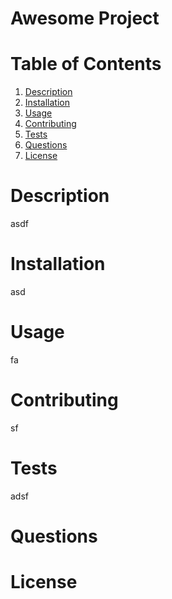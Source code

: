 # Awesome Project

# Table of Contents

1. [Description](#description)
2. [Installation](#installation)
3. [Usage](#usage)
4. [Contributing](#contributing)
5. [Tests](#tests)
6. [Questions](#questions)
7. [License](#license)


# Description<a name="description"></a>

asdf

# Installation<a name="installation"></a>

asd

# Usage<a name="usage"></a>

fa

# Contributing<a name="contributing"></a>

sf

# Tests<a name="tests"></a>

adsf

# Questions<a name="questions"></a>

# License<a name="license"></a>

